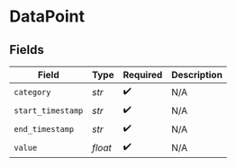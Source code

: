 # DataPoint


## Fields

| Field              | Type               | Required           | Description        |
| ------------------ | ------------------ | ------------------ | ------------------ |
| `category`         | *str*              | :heavy_check_mark: | N/A                |
| `start_timestamp`  | *str*              | :heavy_check_mark: | N/A                |
| `end_timestamp`    | *str*              | :heavy_check_mark: | N/A                |
| `value`            | *float*            | :heavy_check_mark: | N/A                |